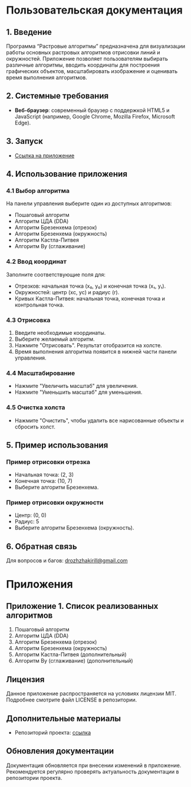 # Пользовательская документация

## 1. Введение

Программа “Растровые алгоритмы” предназначена для визуализации работы основных растровых алгоритмов отрисовки линий и окружностей.
Приложение позволяет пользователям выбирать различные алгоритмы, вводить координаты для построения графических объектов, масштабировать изображение и оценивать время выполнения алгоритмов.

## 2. Системные требования

- **Веб-браузер**: современный браузер с поддержкой HTML5 и JavaScript (например, Google Chrome, Mozilla Firefox, Microsoft Edge).

## 3. Запуск

- [Ссылка на приложение](https://ranopashec.github.io/basic-raster-algorithms/)

## 4. Использование приложения

### 4.1 Выбор алгоритма

На панели управления выберите один из доступных алгоритмов:

- Пошаговый алгоритм
- Алгоритм ЦДА (DDA)
- Алгоритм Брезенхема (отрезок)
- Алгоритм Брезенхема (окружность)
- Алгоритм Кастла-Питвея
- Алгоритм Ву (сглаживание)

### 4.2 Ввод координат

Заполните соответствующие поля для:

- Отрезков: начальная точка (x₀, y₀) и конечная точка (x₁, y₁).
- Окружностей: центр (xс, yс) и радиус (r).
- Кривых Кастла-Питвея: начальная точка, конечная точка и контрольная точка.

### 4.3 Отрисовка

1. Введите необходимые координаты.
2. Выберите желаемый алгоритм.
3. Нажмите "Отрисовать". Результат отобразится на холсте.
4. Время выполнения алгоритма появится в нижней части панели управления.

### 4.4 Масштабирование

- Нажмите "Увеличить масштаб" для увеличения.
- Нажмите "Уменьшить масштаб" для уменьшения.

### 4.5 Очистка холста

- Нажмите "Очистить", чтобы удалить все нарисованные объекты и сбросить холст.

## 5. Пример использования

### Пример отрисовки отрезка

- Начальная точка: (2, 3)
- Конечная точка: (10, 7)
- Выберите алгоритм Брезенхема.

### Пример отрисовки окружности

- Центр: (0, 0)
- Радиус: 5
- Выберите алгоритм Брезенхема (окружность).

## 6. Обратная связь

Для вопросов и багов: drozhzhakirill@gmail.com

# Приложения

## Приложение 1. Список реализованных алгоритмов

1. Пошаговый алгоритм
2. Алгоритм ЦДА (DDA)
3. Алгоритм Брезенхема (отрезок)
4. Алгоритм Брезенхема (окружность)
5. Алгоритм Кастла-Питвея (дополнительный)
6. Алгоритм Ву (сглаживание) (дополнительный)

## Лицензия

Данное приложение распространяется на условиях лицензии MIT. Подробнее смотрите файл LICENSE в репозитории.

## Дополнительные материалы

- Репозиторий проекта: [ссылка](https://github.com/ranopashec/basic-raster-algorithms/)

## Обновления документации

Документация обновляется при внесении изменений в приложение. Рекомендуется регулярно проверять актуальность документации в репозитории проекта.
